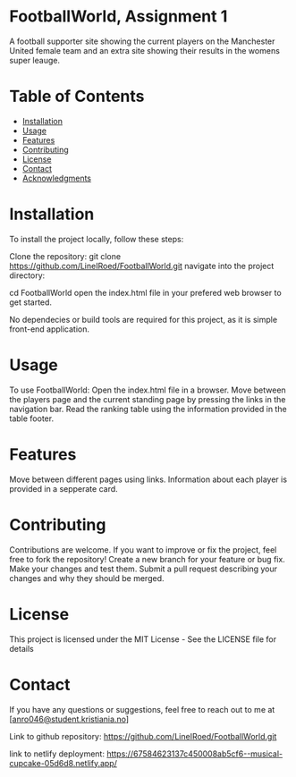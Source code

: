 #  FootballWorld, Assignment 1
A football supporter site showing the current players on the Manchester United female team and an extra site showing their results in the womens super leauge.

# Table of Contents
- [Installation](#installation)
- [Usage](#usage)
- [Features](#features)
- [Contributing](#contributing)
- [License](#license)
- [Contact](#contact)
- [Acknowledgments](#acknowledgments)

# Installation
To install the project locally, follow these steps:

Clone the repository:
git clone https://github.com/LineIRoed/FootballWorld.git
navigate into the project directory:

cd FootballWorld
open the index.html file in your prefered web browser to get started.

No dependecies or build tools are required for this project, as it is simple front-end application.

# Usage
To use FootballWorld:
Open the index.html file in a browser.
Move between the players page and the current standing page by pressing the links in the navigation bar.
Read the ranking table using the information provided in the table footer.

# Features
Move between different pages using links.
Information about each player is provided in a sepperate card.

# Contributing
Contributions are welcome. If you want to improve or fix the project, feel free to fork the repository!
Create a new branch for your feature or bug fix.
Make your changes and test them.
Submit a pull request describing your changes and why they should be merged.

# License
This project is licensed under the MIT License - See the LICENSE file for details

<!-- This project is not licensed -->

# Contact
If you have any questions or suggestions, feel free to reach out to me at [anro046@student.kristiania.no]


Link to github repository: https://github.com/LineIRoed/FootballWorld.git

link to netlify deployment: https://67584623137c450008ab5cf6--musical-cupcake-05d6d8.netlify.app/